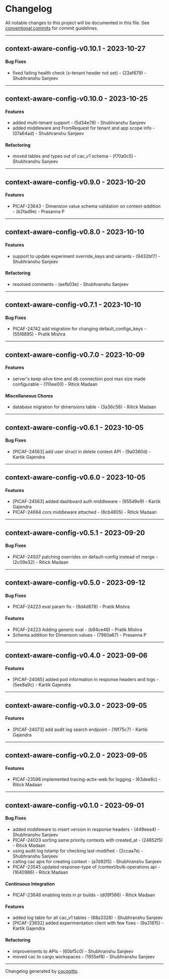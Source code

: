 # Changelog
All notable changes to this project will be documented in this file. See [conventional commits](https://www.conventionalcommits.org/) for commit guidelines.

- - -
## context-aware-config-v0.10.1 - 2023-10-27
#### Bug Fixes
- fixed failing health check (x-tenant header not set) - (23af679) - Shubhranshu Sanjeev

- - -

## context-aware-config-v0.10.0 - 2023-10-25
#### Features
- added multi-tenant support - (5d34e78) - Shubhranshu Sanjeev
- added middleware and FromRequest for tenant and app scope info - (07a64ad) - Shubhranshu Sanjeev
#### Refactoring
- moved tables and types out of cac_v1 schema - (f70a0c5) - Shubhranshu Sanjeev

- - -

## context-aware-config-v0.9.0 - 2023-10-20
#### Features
- PICAF-23643 - Dimension value schema validation on context-addition - (b2fad9e) - Prasanna P

- - -

## context-aware-config-v0.8.0 - 2023-10-10
#### Features
- support to update experiment override_keys and variants - (9432bf7) - Shubhranshu Sanjeev
#### Refactoring
- resolved comments - (aefb03e) - Shubhranshu Sanjeev

- - -

## context-aware-config-v0.7.1 - 2023-10-10
#### Bug Fixes
- PICAF-24742 add migration for changing default_configs_keys - (55f8895) - Pratik Mishra

- - -

## context-aware-config-v0.7.0 - 2023-10-09
#### Features
- server's keep-alive time and db connection pool max size made configurable - (110ee00) - Ritick Madaan
#### Miscellaneous Chores
- database migration for dimensions table - (3a36c56) - Ritick Madaan

- - -

## context-aware-config-v0.6.1 - 2023-10-05
#### Bug Fixes
- [PICAF-24563] add user struct in delete context API - (9a0360d) - Kartik Gajendra

- - -

## context-aware-config-v0.6.0 - 2023-10-05
#### Features
- [PICAF-24563] added dashboard auth middleware - (955d9e9) - Kartik Gajendra
- PICAF-24664 cors middleware attached - (8cb4805) - Ritick Madaan

- - -

## context-aware-config-v0.5.1 - 2023-09-20
#### Bug Fixes
- PICAF-24507 patching overrides on default-config instead of merge - (2c09e32) - Ritick Madaan

- - -

## context-aware-config-v0.5.0 - 2023-09-12
#### Bug Fixes
- PICAF-24223 eval param fix - (9d4d678) - Pratik Mishra
#### Features
- PICAF-24223 Adding generic eval - (b94ce46) - Pratik Mishra
- Schema addition for Dimension values - (7960a67) - Prasanna P

- - -

## context-aware-config-v0.4.0 - 2023-09-06
#### Features
- [PICAF-24065] added pod information in response headers and logs - (5ee8a9c) - Kartik Gajendra

- - -

## context-aware-config-v0.3.0 - 2023-09-05
#### Features
- [PICAF-24073] add audit log search endpoint - (19f75c7) - Kartik Gajendra

- - -

## context-aware-config-v0.2.0 - 2023-09-05
#### Features
- PICAF-23598 implemented tracing-actix-web for logging - (63dee8c) - Ritick Madaan

- - -

## context-aware-config-v0.1.0 - 2023-09-01
#### Bug Fixes
- added middleware to insert version in response headers - (449eea4) - Shubhranshu Sanjeev
- PICAF-24023 sorting same priority contexts with created_at - (24852f5) - Ritick Madaan
- using audit log tstamp for checking last-modified - (2ccaa7e) - Shubhranshu Sanjeev
- calling cac apis for creating context - (a7d92f5) - Shubhranshu Sanjeev
- PICAF-23545 updated response-type of /context/bulk-operations api - (1640986) - Ritick Madaan
#### Continuous Integration
- PICAF-23646 enabling tests in pr builds - (d09f566) - Ritick Madaan
#### Features
- added log table for all cac_v1 tables - (88a3328) - Shubhranshu Sanjeev
- [PICAF-23632] added experimentation client with few fixes - (9a31815) - Kartik Gajendra
#### Refactoring
- improvements to APIs - (60bf5c0) - Shubhranshu Sanjeev
- moved cac to cargo workspaces - (1855ef8) - Shubhranshu Sanjeev

- - -

Changelog generated by [cocogitto](https://github.com/cocogitto/cocogitto).